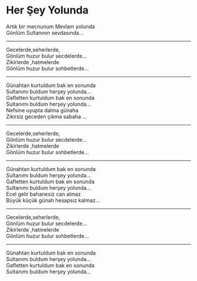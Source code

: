 # Her Şey Yolunda

Artık bir mecnunum Mevlam yolunda  
Gönlüm Sultanının sevdasında…  
****  
Gecelerde,seherlerde,  
Gönlüm huzur bulur secdelerde…  
Zikirlerde ,hatmelerde  
Gönlüm huzur bulur sohbetlerde…  
****  
Günahtan kurtuldum bak en sonunda  
Sultanımı buldum herşey yolunda…  
Gafletten kurtuldum bak en sonunda  
Sultanımı buldum herşey yolunda…  
Nefsine uyupta dalma günaha  
Zikirsiz geceden çıkma sabaha …  
****  
Gecelerde,seherlerde,  
Gönlüm huzur bulur secdelerde…  
Zikirlerde ,hatmelerde  
Gönlüm huzur bulur sohbetlerde…  
****  
Günahtan kurtuldum bak en sonunda  
Sultanımı buldum herşey yolunda…  
Gafletten kurtuldum bak en sonunda  
Sultanımı buldum herşey yolunda…  
Ecel gelir bahanesiz can almaz  
Büyük küçük günah hesapsız kalmaz…  
****  
Gecelerde,seherlerde,  
Gönlüm huzur bulur secdelerde…  
Zikirlerde ,hatmelerde  
Gönlüm huzur bulur sohbetlerde…  
****  
Günahtan kurtuldum bak en sonunda  
Sultanımı buldum herşey yolunda…  
Gafletten kurtuldum bak en sonunda  
Sultanımı buldum herşey yolunda…  


